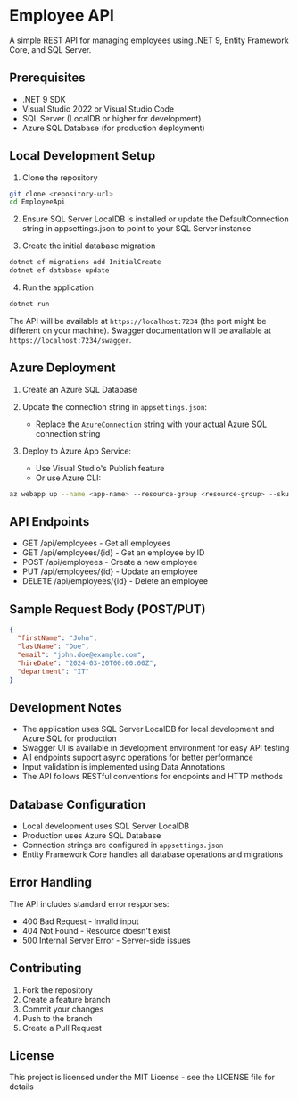 # Employee API

A simple REST API for managing employees using .NET 9, Entity Framework Core, and SQL Server.

## Prerequisites

- .NET 9 SDK
- Visual Studio 2022 or Visual Studio Code
- SQL Server (LocalDB or higher for development)
- Azure SQL Database (for production deployment)

## Local Development Setup

1. Clone the repository
```bash
git clone <repository-url>
cd EmployeeApi
```

2. Ensure SQL Server LocalDB is installed or update the DefaultConnection string in appsettings.json to point to your SQL Server instance

3. Create the initial database migration
```bash
dotnet ef migrations add InitialCreate
dotnet ef database update
```

4. Run the application
```bash
dotnet run
```

The API will be available at `https://localhost:7234` (the port might be different on your machine).
Swagger documentation will be available at `https://localhost:7234/swagger`.

## Azure Deployment

1. Create an Azure SQL Database

2. Update the connection string in `appsettings.json`:
   - Replace the `AzureConnection` string with your actual Azure SQL connection string

3. Deploy to Azure App Service:
   - Use Visual Studio's Publish feature
   - Or use Azure CLI:
```bash
az webapp up --name <app-name> --resource-group <resource-group> --sku F1
```

## API Endpoints

- GET /api/employees - Get all employees
- GET /api/employees/{id} - Get an employee by ID
- POST /api/employees - Create a new employee
- PUT /api/employees/{id} - Update an employee
- DELETE /api/employees/{id} - Delete an employee

## Sample Request Body (POST/PUT)

```json
{
  "firstName": "John",
  "lastName": "Doe",
  "email": "john.doe@example.com",
  "hireDate": "2024-03-20T00:00:00Z",
  "department": "IT"
}
```

## Development Notes

- The application uses SQL Server LocalDB for local development and Azure SQL for production
- Swagger UI is available in development environment for easy API testing
- All endpoints support async operations for better performance
- Input validation is implemented using Data Annotations
- The API follows RESTful conventions for endpoints and HTTP methods

## Database Configuration

- Local development uses SQL Server LocalDB
- Production uses Azure SQL Database
- Connection strings are configured in `appsettings.json`
- Entity Framework Core handles all database operations and migrations

## Error Handling

The API includes standard error responses:
- 400 Bad Request - Invalid input
- 404 Not Found - Resource doesn't exist
- 500 Internal Server Error - Server-side issues

## Contributing

1. Fork the repository
2. Create a feature branch
3. Commit your changes
4. Push to the branch
5. Create a Pull Request

## License

This project is licensed under the MIT License - see the LICENSE file for details